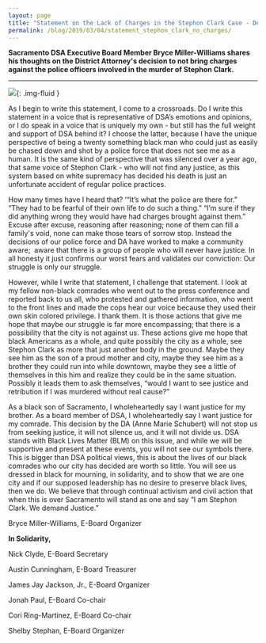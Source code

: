 ```yaml
---
layout: page
title: "Statement on the Lack of Charges in the Stephon Clark Case - Democratic Socialists of America, Sacramento"
permalink: /blog/2019/03/04/statement_stephon_clark_no_charges/
---
```


**Sacramento DSA Executive Board Member Bryce Miller-Williams shares his thoughts on the District Attorney's decision to not bring charges against the police officers involved in the murder of Stephon Clark.**



---



![](/assets/images/sacramentodsa/pages/493/attachments/original/1551752721/Image_from_iOS.jpg){: .img-fluid }

As I begin to write this statement, I come to a crossroads. Do I write this statement in a voice that is representative of DSA’s emotions and opinions, or I do speak in a voice that is uniquely my own - but still has the full weight and support of DSA behind it? I choose the latter, because I have the unique perspective of being a twenty something black man who could just as easily be chased down and shot by a police force that does not see me as a human. It is the same kind of perspective that was silenced over a year ago, that same voice of Stephon Clark - who will not find any justice, as this system based on white supremacy has decided his death is just an unfortunate accident of regular police practices.



How many times have I heard that? ‘“It’s what the police are there for.” “They had to be fearful of their own life to do such a thing.” “I’m sure if they did anything wrong they would have had charges brought against them.” Excuse after excuse, reasoning after reasoning; none of them can fill a family's void, none can make those tears of sorrow stop. Instead the decisions of our police force and DA have worked to make a community aware;  aware that there is a group of people who will never have justice. In all honesty it just confirms our worst fears and validates our conviction: Our struggle is only our struggle.



However, while I write that statement, I challenge that statement. I look at my fellow non-black comrades who went out to the press conference and reported back to us all, who protested and gathered information, who went to the front lines and made the cops hear our voice because they used their own skin colored privilege. I thank them. It is those actions that give me hope that maybe our struggle is far more encompassing; that there is a possibility that the city is not against us. These actions give me hope that black Americans as a whole, and quite possibly the city as a whole, see Stephon Clark as more that just another body in the ground. Maybe they see him as the son of a proud mother and city, maybe they see him as a brother they could run into while downtown, maybe they see a little of themselves in this him and realize they could be in the same situation. Possibly it leads them to ask themselves, “would I want to see justice and retribution if I was murdered without real cause?”



As a black son of Sacramento, I wholeheartedly say I want justice for my brother. As a board member of DSA, I wholeheartedly say I want justice for my comrade. This decision by the DA (Anne Marie Schubert) will not stop us from seeking justice, it will not silence us, and it will not divide us. DSA stands with Black Lives Matter (BLM) on this issue, and while we will be supportive and present at these events, you will not see our symbols there. This is bigger than DSA political views, this is about the lives of our black comrades who our city has decided are worth so little. You will see us dressed in black for mourning, in solidarity, and to show that we are one city and if our supposed leadership has no desire to preserve black lives, then we do. We believe that through continual activism and civil action that when this is over Sacramento will stand as one and say “I am Stephon Clark. We demand Justice.”





Bryce Miller-Williams, E-Board Organizer





**In Solidarity,**



Nick Clyde, E-Board Secretary



Austin Cunningham, E-Board Treasurer



James Jay Jackson, Jr., E-Board Organizer



Jonah Paul, E-Board Co-chair



Cori Ring-Martinez, E-Board Co-chair



Shelby Stephan, E-Board Organizer
